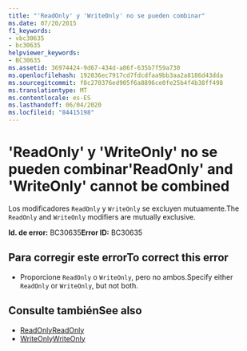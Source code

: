 ```yaml
---
title: "'ReadOnly' y 'WriteOnly' no se pueden combinar"
ms.date: 07/20/2015
f1_keywords:
- vbc30635
- bc30635
helpviewer_keywords:
- BC30635
ms.assetid: 36974424-9d67-434d-a86f-635b7f59a730
ms.openlocfilehash: 192836ec7917cd7fdcdfaa9bb3aa2a8186d43dda
ms.sourcegitcommit: f8c270376ed905f6a8896ce0fe25b4f4b38ff498
ms.translationtype: MT
ms.contentlocale: es-ES
ms.lasthandoff: 06/04/2020
ms.locfileid: "84415198"
---
```

# <a name="readonly-and-writeonly-cannot-be-combined"></a><span data-ttu-id="25544-102">'ReadOnly' y 'WriteOnly' no se pueden combinar</span><span class="sxs-lookup"><span data-stu-id="25544-102">'ReadOnly' and 'WriteOnly' cannot be combined</span></span>
<span data-ttu-id="25544-103">Los modificadores `ReadOnly` y `WriteOnly` se excluyen mutuamente.</span><span class="sxs-lookup"><span data-stu-id="25544-103">The `ReadOnly` and `WriteOnly` modifiers are mutually exclusive.</span></span>  
  
 <span data-ttu-id="25544-104">**Id. de error:** BC30635</span><span class="sxs-lookup"><span data-stu-id="25544-104">**Error ID:** BC30635</span></span>  
  
## <a name="to-correct-this-error"></a><span data-ttu-id="25544-105">Para corregir este error</span><span class="sxs-lookup"><span data-stu-id="25544-105">To correct this error</span></span>  
  
- <span data-ttu-id="25544-106">Proporcione `ReadOnly` o `WriteOnly`, pero no ambos.</span><span class="sxs-lookup"><span data-stu-id="25544-106">Specify either `ReadOnly` or `WriteOnly`, but not both.</span></span>  
  
## <a name="see-also"></a><span data-ttu-id="25544-107">Consulte también</span><span class="sxs-lookup"><span data-stu-id="25544-107">See also</span></span>

- [<span data-ttu-id="25544-108">ReadOnly</span><span class="sxs-lookup"><span data-stu-id="25544-108">ReadOnly</span></span>](../language-reference/modifiers/readonly.md)
- [<span data-ttu-id="25544-109">WriteOnly</span><span class="sxs-lookup"><span data-stu-id="25544-109">WriteOnly</span></span>](../language-reference/modifiers/writeonly.md)
